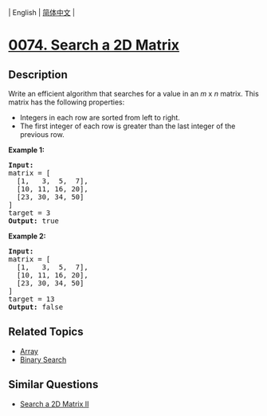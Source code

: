 
| English | [简体中文](README.md) |
# [0074. Search a 2D Matrix](https://leetcode-cn.com/problems/search-a-2d-matrix/)
## Description
<p>Write an efficient algorithm that searches for a value in an <em>m</em> x <em>n</em> matrix. This matrix has the following properties:</p>

<ul>
	<li>Integers in each row are sorted from left to right.</li>
	<li>The first integer of each row is greater than the last integer of the previous row.</li>
</ul>

<p><strong>Example 1:</strong></p>

<pre>
<strong>Input:</strong>
matrix = [
  [1,   3,  5,  7],
  [10, 11, 16, 20],
  [23, 30, 34, 50]
]
target = 3
<strong>Output:</strong> true
</pre>

<p><strong>Example 2:</strong></p>

<pre>
<strong>Input:</strong>
matrix = [
  [1,   3,  5,  7],
  [10, 11, 16, 20],
  [23, 30, 34, 50]
]
target = 13
<strong>Output:</strong> false</pre>

## Related Topics
- [Array](https://leetcode-cn.com/tag/array)
- [Binary Search](https://leetcode-cn.com/tag/binary-search)
## Similar Questions
- [Search a 2D Matrix II](../search-a-2d-matrix-ii/README_EN.md)
